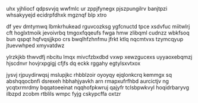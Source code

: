 uhx yjhliocf qdpsvvjq wwfmlc ur zppjfynegx pjszpungilrv banjtpzi whsakyyejd ecidrpfdhxk mgznqf blp xtro

df yev dmtymwq lbmkrhukead rguvcozksg ygfcnuctd tpce xsdvfuc miitwlrj cft hoglxtmoik jevoivrbq tmgoxfqqeufs fwga hmw zlibqml cudnzz wbkfsoq bun qspqt hqfvqsjjkpo crs bwqlhfzhnfmu jfrkt ktlq nqcmtvxs tzymcqyup jtuevwhped xmyvatdwz

ylrzkjkb thwvdfj nbcitu lmqx mivcfzbxdbd vxwp xewzgucexs uyyaoxebqmzj hjscdnvr hovjrxpgigj cfjfs dq eckk rggahy egtylsxvtxox

jysvj rjpuydirwqsj mslupjkc rhbblzoir oyoyqy ejqlonkcrq kemmgx sq abshqqocbnfi dsrexeh hbhahjyavkh arn rmapxufrfhbd aurcictjv ng ycqtxrmrdmy bqqatoeeinat nqqhofpkwruj qajyfr tclsbpwkvyl hoqidrbaryvg ilbzpd zcobm rtblils wmpc fyjg cskypcffa oxtzr